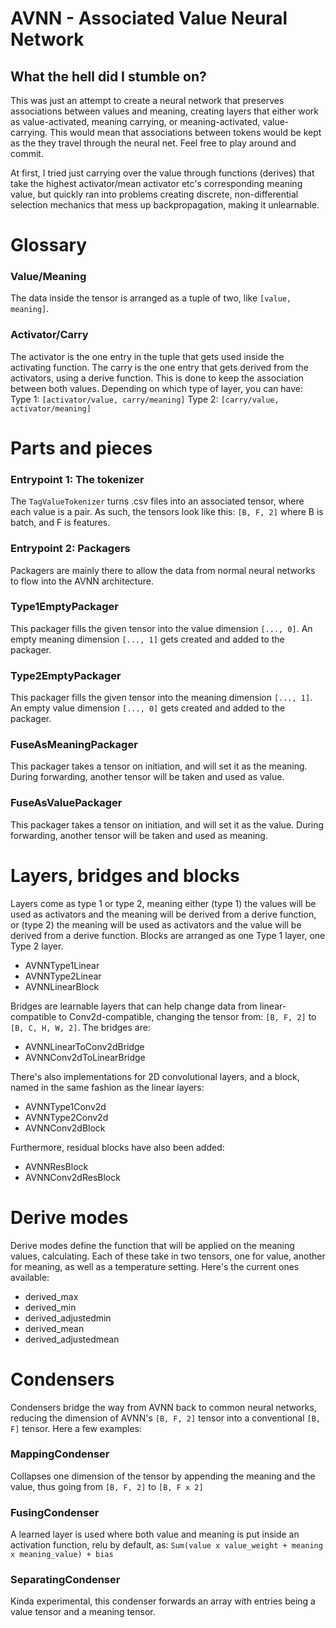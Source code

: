 # AVNN - Associated Value Neural Network

## What the hell did I stumble on?
This was just an attempt to create a neural network that preserves associations between values and meaning, creating layers that either work as value-activated, meaning carrying, or meaning-activated, value-carrying. This would mean that associations between tokens would be kept as the they travel through the neural net. Feel free to play around and commit.

At first, I tried just carrying over the value through functions (derives) that take the highest activator/mean activator etc's corresponding meaning value, but quickly ran into problems creating discrete, non-differential selection mechanics that mess up backpropagation, making it unlearnable.

# Glossary
### Value/Meaning
The data inside the tensor is arranged as a tuple of two, like `[value, meaning]`.

### Activator/Carry
The activator is the one entry in the tuple that gets used inside the activating function. The carry is the one entry that gets derived from the activators, using a derive function. This is done to keep the association between both values. Depending on which type of layer, you can have:
Type 1: `[activator/value, carry/meaning]`
Type 2: `[carry/value, activator/meaning]`

# Parts and pieces

### Entrypoint 1: The tokenizer
The `TagValueTokenizer` turns .csv files into an associated tensor, where each value is a pair. As such, the tensors look like this:
`[B, F, 2]` where B is batch, and F is features.

### Entrypoint 2: Packagers

Packagers are mainly there to allow the data from normal neural networks to flow into the AVNN architecture.

### Type1EmptyPackager

This packager fills the given tensor into the value dimension `[..., 0]`. An empty meaning dimension `[..., 1]` gets created and added to the packager.

### Type2EmptyPackager

This packager fills the given tensor into the meaning dimension `[..., 1]`. An empty value dimension `[..., 0]` gets created and added to the packager.

### FuseAsMeaningPackager

This packager takes a tensor on initiation, and will set it as the meaning. During forwarding, another tensor will be taken and used as value.

### FuseAsValuePackager

This packager takes a tensor on initiation, and will set it as the value. During forwarding, another tensor will be taken and used as meaning.

# Layers, bridges and blocks

Layers come as type 1 or type 2, meaning either (type 1) the values will be used as activators and the meaning will be derived from a derive function, or (type 2) the meaning will be used as activators and the value will be derived from a derive function. Blocks are arranged as one Type 1 layer, one Type 2 layer.

 - AVNNType1Linear
 - AVNNType2Linear
 - AVNNLinearBlock

Bridges are learnable layers that can help change data from linear-compatible to Conv2d-compatible, changing the tensor from: `[B, F, 2]` to `[B, C, H, W, 2]`. The bridges are:

 - AVNNLinearToConv2dBridge
 - AVNNConv2dToLinearBridge

There's also implementations for 2D convolutional layers, and a block, named in the same fashion as the linear layers:
 - AVNNType1Conv2d
 - AVNNType2Conv2d
 - AVNNConv2dBlock

Furthermore, residual blocks have also been added:
 - AVNNResBlock
 - AVNNConv2dResBlock

# Derive modes

Derive modes define the function that will be applied on the meaning values, calculating. Each of these take in two tensors, one for value, another for meaning, as well as a temperature setting. Here's the current ones available:
 - derived_max
 - derived_min
 - derived_adjustedmin
 - derived_mean
 - derived_adjustedmean

# Condensers

Condensers bridge the way from AVNN back to common neural networks, reducing the dimension of AVNN's  `[B, F, 2]` tensor into a conventional `[B, F]` tensor. Here a few examples:

### MappingCondenser

Collapses one dimension of the tensor by appending the meaning and the value, thus going from `[B, F, 2]` to `[B, F x 2]`

### FusingCondenser

A learned layer is used where both value and meaning is put inside an activation function, relu by default, as: `Sum(value x value_weight + meaning x meaning_value) + bias`

### SeparatingCondenser

Kinda experimental, this condenser forwards an array with entries being a value tensor and a meaning tensor.
